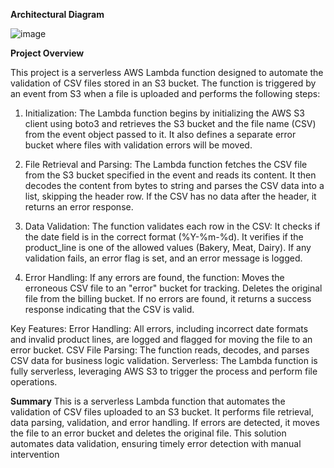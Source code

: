 **Architectural Diagram**

![image](https://github.com/user-attachments/assets/65cf1097-54c1-400e-a327-8341831ce5d7)

**Project Overview**

This project is a serverless AWS Lambda function designed to automate the validation of CSV files stored in an S3 bucket. The function is triggered by an event from S3 when a file is uploaded and performs the following steps:

1. Initialization:
The Lambda function begins by initializing the AWS S3 client using boto3 and retrieves the S3 bucket and the file name (CSV) from the event object passed to it.
It also defines a separate error bucket where files with validation errors will be moved.

2. File Retrieval and Parsing:
The Lambda function fetches the CSV file from the S3 bucket specified in the event and reads its content.
It then decodes the content from bytes to string and parses the CSV data into a list, skipping the header row. If the CSV has no data after the header, it returns an error response.

3. Data Validation:
The function validates each row in the CSV:
It checks if the date field is in the correct format (%Y-%m-%d).
It verifies if the product_line is one of the allowed values (Bakery, Meat, Dairy).
If any validation fails, an error flag is set, and an error message is logged.

4. Error Handling:
If any errors are found, the function:
Moves the erroneous CSV file to an "error" bucket for tracking.
Deletes the original file from the billing bucket.
If no errors are found, it returns a success response indicating that the CSV is valid.

Key Features:
Error Handling: All errors, including incorrect date formats and invalid product lines, are logged and flagged for moving the file to an error bucket.
CSV File Parsing: The function reads, decodes, and parses CSV data for business logic validation.
Serverless: The Lambda function is fully serverless, leveraging AWS S3 to trigger the process and perform file operations.


**Summary**
This is a  serverless Lambda function that automates the validation of CSV files uploaded to an S3 bucket. It performs file retrieval, data parsing, validation, and error handling. If errors are detected, it moves the file to an error bucket and deletes the original file. This solution automates data validation, ensuring timely error detection with manual intervention
